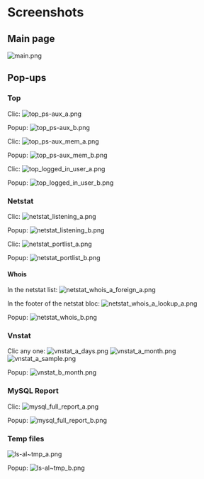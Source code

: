 # Screenshots
## Main page

![main.png](images/main.png)

## Pop-ups
### Top

Clic:
![top_ps-aux_a.png](images/top_ps-aux_a.png)

Popup:
![top_ps-aux_b.png](images/top_ps-aux_b.png)

Clic:
![top_ps-aux_mem_a.png](images/top_ps-aux_mem_a.png)

Popup:
![top_ps-aux_mem_b.png](images/top_ps-aux_mem_b.png)

Clic:
![top_logged_in_user_a.png](images/top_logged_in_user_a.png)

Popup:
![top_logged_in_user_b.png](images/top_logged_in_user_b.png)

### Netstat

Clic:
![netstat_listening_a.png](images/netstat_listening_a.png)

Popup:
![netstat_listening_b.png](images/netstat_listening_b.png)

Clic:
![netstat_portlist_a.png](images/netstat_portlist_a.png)

Popup:
![netstat_portlist_b.png](images/netstat_portlist_b.png)

#### Whois
In the netstat list:
![netstat_whois_a_foreign_a.png](images/netstat_whois_a_foreign_a.png)

In the footer of the netstat bloc:
![netstat_whois_a_lookup_a.png](images/netstat_whois_a_lookup_a.png)

Popup:
![netstat_whois_b.png](images/netstat_whois_b.png)

### Vnstat
Clic any one:
![vnstat_a_days.png](images/vnstat_a_days.png) ![vnstat_a_month.png](images/vnstat_a_month.png) ![vnstat_a_sample.png](images/vnstat_a_sample.png)

Popup:
![vnstat_b_month.png](images/vnstat_b_month.png)

### MySQL Report
Clic:
![mysql_full_report_a.png](images/mysql_full_report_a.png)

Popup:
![mysql_full_report_b.png](images/mysql_full_report_b.png)

### Temp files
![ls-al~tmp_a.png](images/ls-al~tmp_a.png)

Popup:
![ls-al~tmp_b.png](images/ls-al~tmp_b.png)

